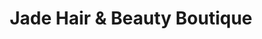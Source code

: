---
title: "Jade Hair & Beauty Boutique"
url: /chester/jade-hair-and-beauty-boutique/
shop: hairdresser
---